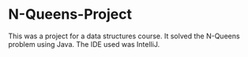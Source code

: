 # N-Queens-Project
This was a project for a data structures course. It solved the N-Queens problem using Java. The IDE used was IntelliJ.
